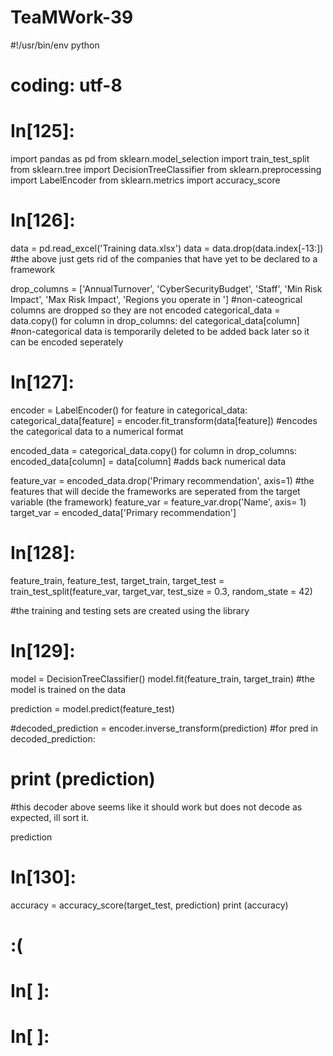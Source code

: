 # TeaMWork-39

#!/usr/bin/env python
# coding: utf-8

# In[125]:


import pandas as pd
from sklearn.model_selection import train_test_split
from sklearn.tree import DecisionTreeClassifier
from sklearn.preprocessing import LabelEncoder
from sklearn.metrics import accuracy_score


# In[126]:


data = pd.read_excel('Training data.xlsx')
data = data.drop(data.index[-13:])
#the above just gets rid of the companies that have yet to be declared to a framework

drop_columns = ['AnnualTurnover', 'CyberSecurityBudget', 'Staff', 'Min Risk Impact', 'Max Risk Impact', 'Regions you operate in ']
#non-cateogrical columns are dropped so they are not encoded
categorical_data = data.copy()
for column in drop_columns:
    del categorical_data[column]
    #non-categorical data is temporarily deleted to be added back later so it can be encoded seperately


# In[127]:


encoder = LabelEncoder()
for feature in categorical_data:
    categorical_data[feature] = encoder.fit_transform(data[feature])
    #encodes the categorical data to a numerical format
    
encoded_data = categorical_data.copy()
for column in drop_columns:
    encoded_data[column] = data[column]
    #adds back numerical data

feature_var = encoded_data.drop('Primary recommendation', axis=1)
#the features that will decide the frameworks are seperated from the target variable (the framework)
feature_var = feature_var.drop('Name', axis= 1)
target_var = encoded_data['Primary recommendation']


# In[128]:


feature_train, feature_test, target_train, target_test = train_test_split(feature_var, target_var, test_size = 0.3, random_state = 42)

#the training and testing sets are created using the library


# In[129]:


model = DecisionTreeClassifier()
model.fit(feature_train, target_train)
#the model is trained on the data

prediction = model.predict(feature_test)

#decoded_prediction = encoder.inverse_transform(prediction)
#for pred in decoded_prediction:
#    print (prediction)
#this decoder above seems like it should work but does not decode as expected, ill sort it.
    
prediction


# In[130]:


accuracy = accuracy_score(target_test, prediction)
print (accuracy)
# :( #


# In[ ]:





# In[ ]:



